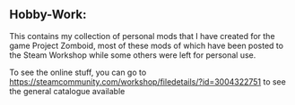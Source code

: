 ## Hobby-Work:

This contains my collection of personal mods that I have created for the game Project Zomboid, most of these mods of which have been posted to the Steam Workshop while some others were left for personal use.

To see the online stuff, you can go to https://steamcommunity.com/workshop/filedetails/?id=3004322751 to see the general catalogue available
